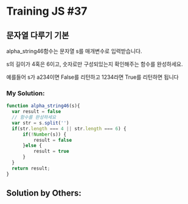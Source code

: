 # Training JS #37

## 문자열 다루기 기본

alpha_string46함수는 문자열 s를 매개변수로 입력받습니다.

s의 길이가 4혹은 6이고, 숫자로만 구성되있는지 확인해주는 함수를 완성하세요.

예를들어 s가 a234이면 False를 리턴하고 1234라면 True를 리턴하면 됩니다

### My Solution:
```js
function alpha_string46(s){
  var result = false
  // 함수를 완성하세요
  var str = s.split('')
  if(str.length === 4 || str.length === 6) {
      if(!Number(s)) {
          result = false
      }else {
          result = true
      }
  }
  return result;
}
```

## Solution by Others: